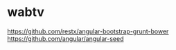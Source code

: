 # wabtv

https://github.com/restx/angular-bootstrap-grunt-bower
https://github.com/angular/angular-seed